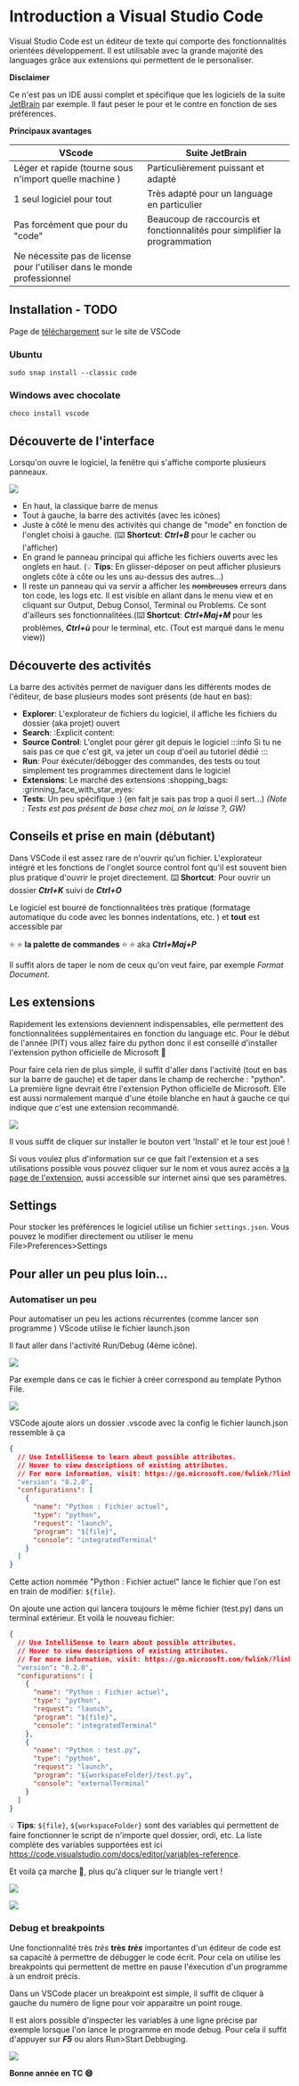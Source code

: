 # Introduction a Visual Studio Code

Visual Studio Code est un éditeur de texte qui comporte des fonctionnalités orientées développement. Il est utilisable avec la grande majorité des languages grâce aux extensions qui permettent de le personaliser.

**Disclaimer**

Ce n'est pas un IDE aussi complet et spécifique que les logiciels de la suite [JetBrain](https://www.jetbrains.com/) par exemple. Il faut peser le pour et le contre en fonction de ses préférences.

**Principaux avantages**

| VScode | Suite JetBrain |
| -------- | -------- |
| Léger et rapide (tourne sous n'import quelle machine ) | Particulièrement puissant et adapté |
| 1 seul logiciel pour tout | Très adapté pour un language en particulier |
| Pas forcément que pour du "code" | Beaucoup de raccourcis et fonctionnalités pour simplifier la programmation |
| Ne nécessite pas de license pour l'utiliser dans le monde professionnel | |

## Installation - TODO

Page de [téléchargement](https://code.visualstudio.com/download) sur le site de VSCode

### Ubuntu

`sudo snap install --classic code`

### Windows avec chocolate

`choco install vscode`

## Découverte de l'interface

Lorsqu'on ouvre le logiciel, la fenêtre qui s'affiche comporte plusieurs panneaux.

![](https://i.imgur.com/PJzsghk.png)

 - En haut, la classique barre de menus
 - Tout à gauche, la barre des activités (avec les icônes)
 - Juste à côté le menu des activités qui change de "mode" en fonction de l'onglet choisi à gauche. (:keyboard: **Shortcut**: ***Ctrl+B*** pour le cacher ou l'afficher)
 - En grand le panneau principal qui affiche les fichiers ouverts avec les onglets en haut. (:bulb: **Tips**: En glisser-déposer on peut afficher plusieurs onglets côte à côte ou les uns au-dessus des autres...)
 - Il reste un panneau qui va servir a afficher les ~~nombreuses~~ erreurs dans ton code, les logs etc. Il est visible en allant dans le menu view et en cliquant sur Output, Debug Consol, Terminal ou Problems. Ce sont d'ailleurs ses fonctionnalitées.(:keyboard: **Shortcut**: ***Ctrl+Maj+M*** pour les problèmes, ***Ctrl+ù*** pour le terminal, etc. (Tout est marqué dans le menu view))

## Découverte des activités

La barre des activités permet de naviguer dans les différents modes de l'éditeur, de base plusieurs modes sont présents (de haut en bas):
 - **Explorer**: L'explorateur de fichiers du logiciel, il affiche les fichiers du dossier (aka projet) ouvert
 - **Search**: :Explicit content:
 - **Source Control**: L'onglet pour gérer git depuis le logiciel
:::info
Si tu ne sais pas ce que c'est git, va jeter un coup d'oeil au tutoriel dédié
:::
 - **Run**: Pour éxécuter/débogger des commandes, des tests ou tout simplement tes programmes directement dans le logiciel
 - **Extensions**: Le marché des extensions :shopping_bags: :grinning_face_with_star_eyes: 
 - **Tests**: Un peu spécifique :) (en fait je sais pas trop a quoi il sert...) *(Note : Tests est pas présent de base chez moi, on le laisse ?, GW)*

## Conseils et prise en main (débutant)
Dans VSCode il est assez rare de n'ouvrir qu'un fichier. L'explorateur intégré et les fonctions de l'onglet source control font qu'il est souvent bien plus pratique d'ouvrir le projet directement.
:keyboard: **Shortcut**: Pour ouvrir un dossier ***Ctrl+K*** suivi de ***Ctrl+O***

Le logiciel est bourré de fonctionnalitées très pratique (formatage automatique du code avec les bonnes indentations, etc. ) et **tout** est accessible par 

:star: :star: **la palette de commandes** :star: :star: aka ***Ctrl+Maj+P***

Il suffit alors de taper le nom de ceux qu'on veut faire, par exemple *Format Document*.

## Les extensions

Rapidement les extensions deviennent indispensables, elle permettent des fonctionnalitées supplémentaires en fonction du language etc.
Pour le début de l'année (PIT) vous allez faire du python donc il est conseillé d'installer l'extension python officielle de Microsoft :slightly_smiling_face:

Pour faire cela rien de plus simple, il suffit d'aller dans l'activité (tout en bas sur la barre de gauche) et de taper dans le champ de recherche : "python".
La première ligne devrait être l'extension Python officielle de Microsoft. Elle est aussi normalement marqué d'une étoile blanche en haut à gauche ce qui indique que c'est une extension recommandé.

![](https://i.imgur.com/VfD53cX.png)

Il vous suffit de cliquer sur installer le bouton vert 'Install' et le tour est joué ! 

Si vous voulez plus d'information sur ce que fait l'extension et a ses utilisations possible vous pouvez cliquer sur le nom et vous aurez accès a [la page de l'extension](https://marketplace.visualstudio.com/items?itemName=ms-python.python), aussi accessible sur internet ainsi que ses paramètres.

## Settings

Pour stocker les préférences le logiciel utilise un fichier ``settings.json``. Vous pouvez le modifier directement ou utiliser le menu File>Preferences>Settings

## Pour aller un peu plus loin...

### Automatiser un peu

Pour automatiser un peu les actions récurrentes (comme lancer son programme ) VScode utilise le fichier launch.json

Il faut aller dans l'activité Run/Debug (4ème icône).

![](https://i.imgur.com/howg76n.png)

Par exemple dans ce cas le fichier à créer correspond au template Python File. 

![](https://i.imgur.com/8pFHB2k.png)

VSCode ajoute alors un dossier .vscode avec la config
le fichier launch.json ressemble à ça

```json
{
  // Use IntelliSense to learn about possible attributes.
  // Hover to view descriptions of existing attributes.
  // For more information, visit: https://go.microsoft.com/fwlink/?linkid=830387
  "version": "0.2.0",
  "configurations": [
    {
      "name": "Python : Fichier actuel",
      "type": "python",
      "request": "launch",
      "program": "${file}",
      "console": "integratedTerminal"
    }
  ]
}
```

Cette action nommée "Python : Fichier actuel" lance le fichier que l'on est en train de modifier: `${file}`.

On ajoute une action qui lancera toujours le même fichier (test.py) dans un terminal extérieur. Et voilà le nouveau fichier:

```json
{
  // Use IntelliSense to learn about possible attributes.
  // Hover to view descriptions of existing attributes.
  // For more information, visit: https://go.microsoft.com/fwlink/?linkid=830387
  "version": "0.2.0",
  "configurations": [
    {
      "name": "Python : Fichier actuel",
      "type": "python",
      "request": "launch",
      "program": "${file}",
      "console": "integratedTerminal"
    },
    {
      "name": "Python : test.py",
      "type": "python",
      "request": "launch",
      "program": "${workspaceFolder}/test.py",
      "console": "externalTerminal"
    }
  ]
}
```

:bulb: **Tips**: `${file}`, `${workspaceFolder}` sont des variables qui permettent de faire fonctionner le script de n'importe quel dossier, ordi, etc.
La liste complète des variables supportées est ici https://code.visualstudio.com/docs/editor/variables-reference.


Et voilà ça marche :tada:, plus qu'à cliquer sur le triangle vert !

![](https://i.imgur.com/7BlKFVg.png)

![](https://i.imgur.com/nZ2XaIo.png)

### Debug et breakpoints

Une fonctionnalité très *très* **très** ***très*** importantes d'un éditeur de code est sa capacité à permettre de débugger le code écrit. Pour cela on utilise les breakpoints qui permettent de mettre en pause l'éxecution d'un programme à un endroit précis.

Dans un VSCode placer un breakpoint est simple, il suffit de cliquer à gauche du numéro de ligne pour voir apparaitre un point rouge.

Il est alors possible d'inspecter les variables à une ligne précise par exemple lorsque l'on lance le programme en mode debug. Pour cela il suffit d'appuyer sur ***F5*** ou alors Run>Start Debbuging. 

![](https://i.imgur.com/PsE4TBv.png)

**Bonne année en TC :smile:**
